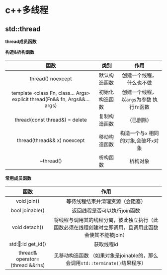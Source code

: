 # c++多线程

## std::thread

**thread成员函数**

**构造&析构函数**

|                             函数                             | 类别           |                    作用                    |
| :----------------------------------------------------------: | -------------- | :----------------------------------------: |
|                      thread() noexcept                       | 默认构造函数   |         创建一个线程， 什么也不做          |
| template <class Fn, class… Args> explicit thread(Fn&& fn, Args&&… args) | 初始化构造函数 | 创建一个线程， 以`args`为参数 执行`fn`函数 |
|                thread(const thread&) = delete                | 复制构造函数   |                 （已删除）                 |
|                 thread(thread&& x) noexcept                  | 移动构造函数   |   构造一个与`x` 相同的对象,会破坏`x`对象   |
|                          ~thread()                           | 析构函数       |                  析构对象                  |

**常用成员函数**

|              函数               |                             作用                             |
| :-----------------------------: | :----------------------------------------------------------: |
|           void join()           |               等待线程结束并清理资源（会阻塞）               |
|         bool joinable()         |                 返回线程是否可以执行join函数                 |
|          void detach()          | 将线程与调用其的线程分离，彼此独立执行（此函数必须在线程创建时立即调用，且调用此函数会使其不能被join） |
|    std::thread::id get_id()     |                          获取线程id                          |
| thread& operator=(thread &&rhs) | 见移动构造函数 （如果对象是joinable的，那么会调用`std::terminate()`结果程序） |

